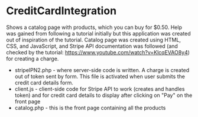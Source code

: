 # CreditCardIntegration

Shows a catalog page with products, which you can buy for $0.50. Help was gained from following a tutorial initially but this application was created out of inspiration of the tutorial. Catalog page was created using HTML, CSS, and JavaScript, and Stripe API documentation was followed (and checked by the tutorial: https://www.youtube.com/watch?v=KlcqEVAO8y4) for creating a charge.


- stripeIPN2.php - where server-side code is written. A charge is created out of token sent by form. This file is activated when user submits the credit card details form. 
- client.js - client-side code for Stripe API to work (creates and handles token) and for credit card details to display after clicking on "Pay" on the front page
- catalog.php - this is the front page containing all the products 
